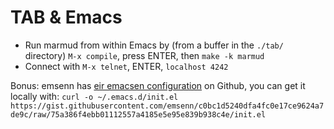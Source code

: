 # TAB & Emacs

- Run marmud from within Emacs by (from a buffer in the `./tab/` directory) `M-x compile`, press ENTER, then `make -k marmud`
- Connect with `M-x telnet`, ENTER, `localhost 4242`

Bonus: emsenn has [eir emacsen configuration](https://gist.github.com/emsenn/c0bc1d5240dfa4fc0e17ce9624a7de9c) on Github, you can get it locally with: `curl -o ~/.emacs.d/init.el https://gist.githubusercontent.com/emsenn/c0bc1d5240dfa4fc0e17ce9624a7de9c/raw/75a386f4ebb01112557a4185e5e95e839b938c4e/init.el`
